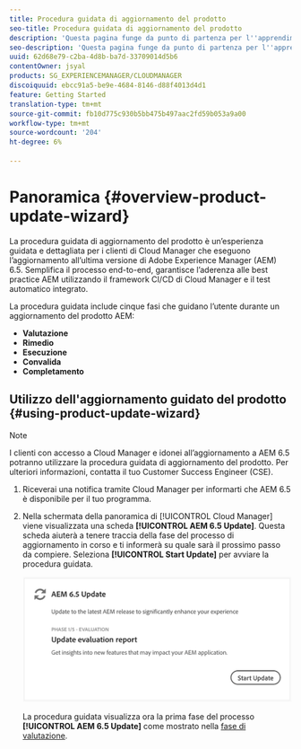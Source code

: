 ```yaml
---
title: Procedura guidata di aggiornamento del prodotto
seo-title: Procedura guidata di aggiornamento del prodotto
description: 'Questa pagina funge da punto di partenza per l''apprendimento della procedura guidata di aggiornamento del prodotto. '
seo-description: 'Questa pagina funge da punto di partenza per l''apprendimento della procedura guidata di aggiornamento del prodotto. '
uuid: 62d68e79-c2ba-4d8b-ba7d-33709014d5b6
contentOwner: jsyal
products: SG_EXPERIENCEMANAGER/CLOUDMANAGER
discoiquuid: ebcc91a5-be9e-4684-8146-d88f4013d4d1
feature: Getting Started
translation-type: tm+mt
source-git-commit: fb10d775c930b5bb475b497aac2fd59b053a9a00
workflow-type: tm+mt
source-wordcount: '204'
ht-degree: 6%

---
```



# Panoramica {#overview-product-update-wizard}

La procedura guidata di aggiornamento del prodotto è un’esperienza guidata e dettagliata per i clienti di Cloud Manager che eseguono l’aggiornamento all’ultima versione di Adobe Experience Manager (AEM) 6.5. Semplifica il processo end-to-end, garantisce l’aderenza alle best practice AEM utilizzando il framework CI/CD di Cloud Manager e il test automatico integrato.

La procedura guidata include cinque fasi che guidano l’utente durante un aggiornamento del prodotto AEM:

* **Valutazione**
* **Rimedio**
* **Esecuzione**
* **Convalida**
* **Completamento**


## Utilizzo dell&#39;aggiornamento guidato del prodotto {#using-product-update-wizard}

>[!NOTE]
>
>I clienti con accesso a Cloud Manager e idonei all’aggiornamento a AEM 6.5 potranno utilizzare la procedura guidata di aggiornamento del prodotto. Per ulteriori informazioni, contatta il tuo Customer Success Engineer (CSE).

1. Riceverai una notifica tramite Cloud Manager per informarti che AEM 6.5 è disponibile per il tuo programma.

1. Nella schermata della panoramica di [!UICONTROL Cloud Manager] viene visualizzata una scheda **[!UICONTROL AEM 6.5 Update]**. Questa scheda aiuterà a tenere traccia della fase del processo di aggiornamento in corso e ti informerà su quale sarà il prossimo passo da compiere. Seleziona **[!UICONTROL Start Update]** per avviare la procedura guidata.

   ![](assets/Start-Update.png)

   La procedura guidata visualizza ora la prima fase del processo **[!UICONTROL AEM 6.5 Update]** come mostrato nella [fase di valutazione](evaluation.md).
